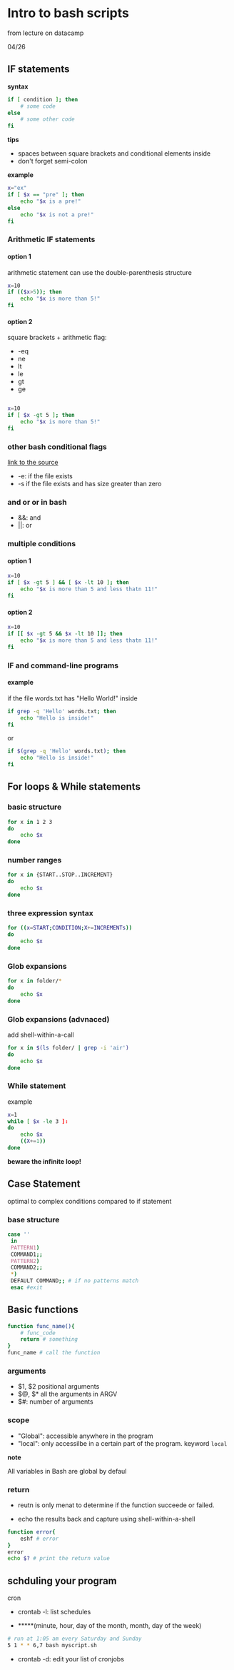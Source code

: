 # Intro to bash scripts
from lecture on datacamp

04/26

## IF statements

**syntax**

```bash
if [ condition ]; then
    # some code
else
    # some other code
fi
```

**tips**
- spaces between square brackets and conditional elements inside
- don't forget semi-colon


**example**
```bash
x="ex"
if [ $x == "pre" ]; then
    echo "$x is a pre!"
else
    echo "$x is not a pre!"
fi
```
### Arithmetic IF statements

#### option 1

arithmetic statement can use the double-parenthesis structure

```bash
x=10
if (($x>5)); then
    echo "$x is more than 5!"
fi
```

#### option 2
square brackets + arithmetic flag:

- -eq
- ne
- lt
- le
- gt
- ge

```bash

x=10
if [ $x -gt 5 ]; then
    echo "$x is more than 5!"
fi
```

### other bash conditional flags

[link to the source](https://www.gnu.org/software/bash/manual/html_node/Bash-Conditional-Expressions.html)

- -e: if the file exists
- -s if the file exists and has size greater than zero

### and or or in bash

- &&: and
- ||: or

### multiple conditions
#### option 1
```bash
x=10
if [ $x -gt 5 ] && [ $x -lt 10 ]; then
    echo "$x is more than 5 and less thatn 11!"
fi
```
#### option 2
```bash
x=10
if [[ $x -gt 5 && $x -lt 10 ]]; then
    echo "$x is more than 5 and less thatn 11!"
fi
```
### IF and command-line programs
#### example
if the file words.txt has "Hello World!" inside

```bash
if grep -q 'Hello' words.txt; then
    echo "Hello is inside!"
fi
```
or 
```bash
if $(grep -q 'Hello' words.txt); then
    echo "Hello is inside!"
fi
```

## For loops & While statements

### basic structure

```bash
for x in 1 2 3
do
    echo $x
done
```
### number ranges

```bash
for x in {START..STOP..INCREMENT}
do
    echo $x
done
```
### three expression syntax

```bash
for ((x=START;CONDITION;X+=INCREMENTs))
do
    echo $x
done
```
### Glob expansions
```bash
for x in folder/*
do
    echo $x
done
```
### Glob expansions (advnaced)

add shell-within-a-call
```bash
for x in $(ls folder/ | grep -i 'air')
do
    echo $x
done
```
### While statement

example

```bash
x=1
while [ $x -le 3 ]:
do
    echo $x
    ((X+=1))
done
```

**beware the infinite loop!**

## Case Statement

optimal to complex conditions compared to if statement

### base structure

```bash
case ''
 in 
 PATTERN1)
 COMMAND1;;
 PATTERN2)
 COMMAND2;;
 *)
 DEFAULT COMMAND;; # if no patterns match
 esac #exit
 ```

## Basic functions
```bash
function func_name(){
    # func_code
    return # something
}
func_name # call the function
```
### arguments

- $1, $2 positional arguments
- $@, $* all the arguments in ARGV
- $#: number of arguments

### scope

- "Global": accessible anywhere in the program
- "local": only accessilbe in a certain part of the program. keyword `local`

**note**

All variables in Bash are global by defaul

### return

- reutn is only menat to determine if the function succeede or failed.

- echo the results back and capture using shell-within-a-shell

```bash
function error{
    eshf # error
}
error
echo $? # print the return value
```
## schduling your program

cron

- crontab -l: list schedules

- *****(minute, hour, day of the month, month, day of the week)

```bash
# run at 1:05 am every Saturday and Sunday
5 1 * * 6,7 bash myscript.sh
```
- crontab -d: edit your list of cronjobs